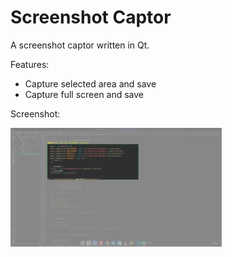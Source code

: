  # Screenshot Captor

A screenshot captor written in Qt.

Features:

* Capture selected area and save
* Capture full screen and save

Screenshot:

<img src="Screenshot.png" style="zoom: 33%;" />